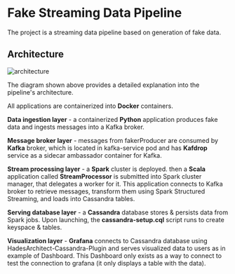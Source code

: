 # Fake Streaming Data Pipeline

The project is a streaming data pipeline based on generation of fake data.

## Architecture

![architecture](https://github.com/afonsosgsramalho/fakerStream/assets/61236683/1e8655bf-3c7e-4999-937b-7a6c836d3bc0)

The diagram shown above provides a detailed explanation into the pipeline's architecture.

All applications are containerized into **Docker** containers.

**Data ingestion layer** - a containerized **Python** application produces fake data and ingests messages into a Kafka broker.

**Message broker layer** - messages from fakerProducer are consumed by **Kafka** broker, which is located in kafka-service pod and has **Kafdrop** service as a sidecar ambassador container for Kafka.

**Stream processing layer** - a **Spark** cluster is deployed. then a **Scala** application called **StreamProcessor** is submitted into Spark cluster manager, that delegates a worker for it. This application connects to Kafka broker to retrieve messages, transform them using Spark Structured Streaming, and loads into Cassandra tables.

**Serving database layer** - a **Cassandra** database stores & persists data from Spark jobs. Upon launching, the **cassandra-setup.cql** script runs to create keyspace & tables.

**Visualization layer** - **Grafana** connects to Cassandra database using HadesArchitect-Cassandra-Plugin and serves visualized data to users as in example of Dashboard. This Dashboard only exists as a way to connect to test the connection to grafana (it only displays a table with the data).
